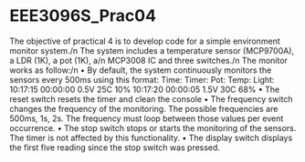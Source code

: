 # EEE3096S_Prac04
The objective of practical 4 is to develop code for a simple environment monitor system./n
The system includes a temperature sensor (MCP9700A), a LDR (1K), a pot (1K), a/n
MCP3008 IC and three switches./n
The monitor works as follow:/n
  • By default, the system continuously monitors the sensors every 500ms using this
    format:
    Time:     Timer:    Pot:  Temp:   Light:
    10:17:15  00:00:00  0.5V  25C     10%
    10:17:20  00:00:05  1.5V  30C     68%
  • The reset switch resets the timer and clean the console
  • The frequency switch changes the frequency of the monitoring. The possible
    frequencies are 500ms, 1s, 2s. The frequency must loop between those values per
    event occurrence.
  • The stop switch stops or starts the monitoring of the sensors. The timer is not
    affected by this functionality.
  • The display switch displays the first five reading since the stop switch was
    pressed.
